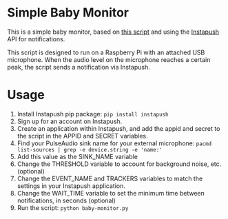 # Simple Baby Monitor

This is a simple baby monitor, based on [this script](https://bitbucket.org/mjs0/peak-detect) and using the [Instapush](https://instapush.im/) API for notifications.

This script is designed to run on a Raspberry Pi with an attached USB microphone. When the audio level on the microphone reaches a certain peak, the script sends a notification via Instapush.

# Usage

1. Install Instapush pip package:
`pip install instapush`
2. Sign up for an account on Instapush.
3. Create an application within Instapush, and add the appid and secret to the script in the APPID and SECRET variables.
4. Find your PulseAudio sink name for your external microphone:
`pacmd list-sources | grep -e device.string -e 'name:'`
5. Add this value as the SINK_NAME variable
6. Change the THRESHOLD variable to account for background noise, etc. (optional)
7. Change the EVENT_NAME and TRACKERS variables to match the settings in your Instapush application.
8. Change the WAIT_TIME variable to set the minimum time between notifications, in seconds (optional)
9. Run the script:
`python baby-monitor.py`
